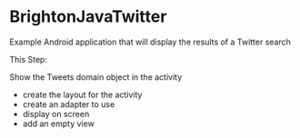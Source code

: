 BrightonJavaTwitter
===================

Example Android application that will display the results of a Twitter search

This Step:

Show the Tweets domain object in the activity

- create the layout for the activity
- create an adapter to use
- display on screen
- add an empty view
